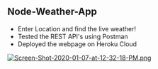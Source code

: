## Node-Weather-App
* Enter Location and find the live weather!
* Tested the REST API's using Postman
* Deployed the webpage on Heroku Cloud

[![Screen-Shot-2020-01-07-at-12-32-18-PM.png](https://i.postimg.cc/cLzQj3x4/Screen-Shot-2020-01-07-at-12-32-18-PM.png)](https://postimg.cc/4Yz7HmHr)


